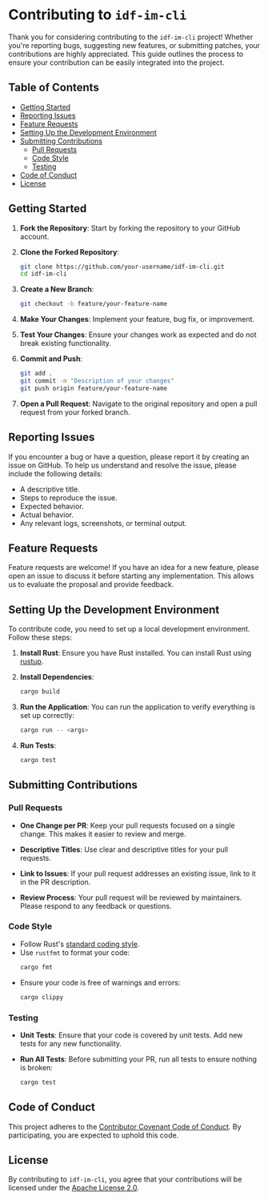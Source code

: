 # Contributing to `idf-im-cli`

Thank you for considering contributing to the `idf-im-cli` project! Whether you're reporting bugs, suggesting new features, or submitting patches, your contributions are highly appreciated. This guide outlines the process to ensure your contribution can be easily integrated into the project.

## Table of Contents
- [Getting Started](#getting-started)
- [Reporting Issues](#reporting-issues)
- [Feature Requests](#feature-requests)
- [Setting Up the Development Environment](#setting-up-the-development-environment)
- [Submitting Contributions](#submitting-contributions)
  - [Pull Requests](#pull-requests)
  - [Code Style](#code-style)
  - [Testing](#testing)
- [Code of Conduct](#code-of-conduct)
- [License](#license)

## Getting Started

1. **Fork the Repository**: Start by forking the repository to your GitHub account.

2. **Clone the Forked Repository**:
    ```sh
    git clone https://github.com/your-username/idf-im-cli.git
    cd idf-im-cli
    ```

3. **Create a New Branch**:
    ```sh
    git checkout -b feature/your-feature-name
    ```

4. **Make Your Changes**: Implement your feature, bug fix, or improvement.

5. **Test Your Changes**: Ensure your changes work as expected and do not break existing functionality.

6. **Commit and Push**:
    ```sh
    git add .
    git commit -m "Description of your changes"
    git push origin feature/your-feature-name
    ```

7. **Open a Pull Request**: Navigate to the original repository and open a pull request from your forked branch.

## Reporting Issues

If you encounter a bug or have a question, please report it by creating an issue on GitHub. To help us understand and resolve the issue, please include the following details:

- A descriptive title.
- Steps to reproduce the issue.
- Expected behavior.
- Actual behavior.
- Any relevant logs, screenshots, or terminal output.

## Feature Requests

Feature requests are welcome! If you have an idea for a new feature, please open an issue to discuss it before starting any implementation. This allows us to evaluate the proposal and provide feedback.

## Setting Up the Development Environment

To contribute code, you need to set up a local development environment. Follow these steps:

1. **Install Rust**: Ensure you have Rust installed. You can install Rust using [rustup](https://rustup.rs/).

2. **Install Dependencies**:
    ```sh
    cargo build
    ```

3. **Run the Application**: You can run the application to verify everything is set up correctly:
    ```sh
    cargo run -- <args>
    ```

4. **Run Tests**:
    ```sh
    cargo test
    ```

## Submitting Contributions

### Pull Requests

- **One Change per PR**: Keep your pull requests focused on a single change. This makes it easier to review and merge.

- **Descriptive Titles**: Use clear and descriptive titles for your pull requests.

- **Link to Issues**: If your pull request addresses an existing issue, link to it in the PR description.

- **Review Process**: Your pull request will be reviewed by maintainers. Please respond to any feedback or questions.

### Code Style

- Follow Rust's [standard coding style](https://doc.rust-lang.org/1.0.0/style/style/).
- Use `rustfmt` to format your code:
    ```sh
    cargo fmt
    ```
- Ensure your code is free of warnings and errors:
    ```sh
    cargo clippy
    ```

### Testing

- **Unit Tests**: Ensure that your code is covered by unit tests. Add new tests for any new functionality.
  
- **Run All Tests**: Before submitting your PR, run all tests to ensure nothing is broken:
    ```sh
    cargo test
    ```

## Code of Conduct

This project adheres to the [Contributor Covenant Code of Conduct](https://www.contributor-covenant.org/version/2/0/code_of_conduct/). By participating, you are expected to uphold this code.

## License

By contributing to `idf-im-cli`, you agree that your contributions will be licensed under the [Apache License 2.0](LICENSE).
